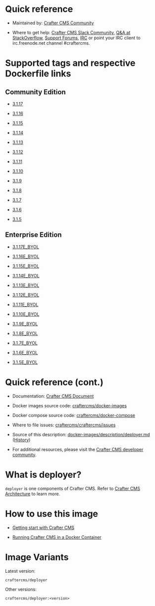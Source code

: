 # Quick reference

* Maintained by: [Crafter CMS Community](https://github.com/craftercms)

* Where to get help: [Crafter CMS Slack Community](https://craftercms.slack.com/join/shared_invite/enQtNDg0NzI3NzA0NjMwLWZmMGQzMDViMzA5NDE1YjMzM2M1N2JlOWJlZDA1MjA2MGJlZjgzNDVlMmI5ODQxNmNjMWQ3NzA5ZWNkN2UxOWE), [Q&A at StackOverflow](https://stackoverflow.com/questions/tagged/crafter-cms), [Support Forums](https://groups.google.com/forum/#!forum/craftercms), [IRC](https://webchat.freenode.net/#craftercms) or point your IRC client to irc.freenode.net channel #craftercms.

# Supported tags and respective Dockerfile links

## Community Edition

* [3.1.17](https://github.com/craftercms/docker-images/blob/v3.1.17/images/deployer/Dockerfile)

* [3.1.16](https://github.com/craftercms/docker-images/blob/v3.1.16/images/deployer/Dockerfile)

* [3.1.15](https://github.com/craftercms/docker-images/blob/v3.1.15/images/deployer/Dockerfile)

* [3.1.14](https://github.com/craftercms/docker-images/blob/v3.1.14/images/deployer/Dockerfile)

* [3.1.13](https://github.com/craftercms/docker-images/blob/v3.1.13/images/deployer/Dockerfile)

* [3.1.12](https://github.com/craftercms/docker-images/blob/v3.1.12/images/deployer/Dockerfile)

* [3.1.11](https://github.com/craftercms/docker-images/blob/v3.1.11/images/deployer/Dockerfile)

* [3.1.10](https://github.com/craftercms/docker-images/blob/v3.1.10/images/deployer/Dockerfile)

* [3.1.9](https://github.com/craftercms/docker-images/blob/v3.1.9/images/deployer/Dockerfile)

* [3.1.8](https://github.com/craftercms/docker-images/blob/v3.1.8/images/deployer/Dockerfile)

* [3.1.7](https://github.com/craftercms/docker-images/blob/v3.1.7/images/deployer/Dockerfile)

* [3.1.6](https://github.com/craftercms/docker-images/blob/v3.1.6/images/deployer/Dockerfile)

* [3.1.5](https://github.com/craftercms/docker-images/blob/v3.1.5/images/deployer/Dockerfile)

## Enterprise Edition

* [3.1.17E_BYOL](https://github.com/craftercms/docker-images/blob/v3.1.17/images/deployer/Dockerfile)

* [3.1.16E_BYOL](https://github.com/craftercms/docker-images/blob/v3.1.16/images/deployer/Dockerfile)

* [3.1.15E_BYOL](https://github.com/craftercms/docker-images/blob/v3.1.15/images/deployer/Dockerfile)

* [3.1.14E_BYOL](https://github.com/craftercms/docker-images/blob/v3.1.14/images/deployer/Dockerfile)

* [3.1.13E_BYOL](https://github.com/craftercms/docker-images/blob/v3.1.13/images/deployer/Dockerfile)

* [3.1.12E_BYOL](https://github.com/craftercms/docker-images/blob/v3.1.12/images/deployer/Dockerfile)

* [3.1.11E_BYOL](https://github.com/craftercms/docker-images/blob/v3.1.11/images/deployer/Dockerfile)

* [3.1.10E_BYOL](https://github.com/craftercms/docker-images/blob/v3.1.10/images/deployer/Dockerfile)

* [3.1.9E_BYOL](https://github.com/craftercms/docker-images/blob/v3.1.9/images/deployer/Dockerfile)

* [3.1.8E_BYOL](https://github.com/craftercms/docker-images/blob/v3.1.8/images/deployer/Dockerfile)

* [3.1.7E_BYOL](https://github.com/craftercms/docker-images/blob/v3.1.7/images/deployer/Dockerfile)

* [3.1.6E_BYOL](https://github.com/craftercms/docker-images/blob/v3.1.6/images/deployer/Dockerfile)

* [3.1.5E_BYOL](https://github.com/craftercms/docker-images/blob/v3.1.5/images/deployer/Dockerfile)

# Quick reference (cont.)

* Documentation: [Crafter CMS Document](https://docs.craftercms.org/en/index.html)

* Docker images source code: [craftercms/docker-images](https://github.com/craftercms/docker-images)

* Docker compose source code: [craftercms/docker-compose](https://github.com/craftercms/docker-compose)

* Where to file issues: [craftercms/craftercms/issues](https://github.com/craftercms/craftercms/issues)

* Source of this description: [docker-images/description/deployer.md](https://github.com/craftercms/docker-images/tree/master/description/deployer.md) ([History](https://github.com/craftercms/docker-images/commits/master/description/deployer.md))

* For additional resources, please visit the [Crafter CMS developer community](http://craftercms.org/).

# What is deployer?

`deployer` is one components of Crafter CMS. Refer to [Crafter CMS Architecture](https://docs.craftercms.org/en/3.1/developers/architecture.html) to learn more.


# How to use this image

* [Getting start with Crafter CMS](https://docs.craftercms.org/en/3.1/getting-started/index.html)

* [Running Crafter CMS in a Docker Container](https://docs.craftercms.org/en/3.1/getting-started/quick-start-guide.html#running-crafter-cms-in-a-docker-container)

# Image Variants

Latest version:

```
craftercms/deployer
```

Other versions:

```
craftercms/deployer:<version>
```